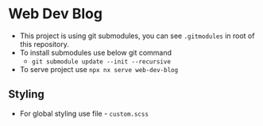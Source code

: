 # Web Dev Blog

- This project is using git submodules, you can see `.gitmodules` in root of this repository.
- To install submodules use below git command
  - `git submodule update --init --recursive`
- To serve project use `npx nx serve web-dev-blog`

## Styling

- For global styling use file - `custom.scss`

